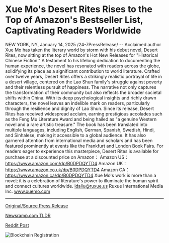 # Xue Mo's Desert Rites Rises to the Top of Amazon's Bestseller List, Captivating Readers Worldwide

NEW YORK, NY, January 14, 2025 /24-7PressRelease/ -- Acclaimed author Xue Mo has taken the literary world by storm with his debut novel, Desert Rites, now sitting at the top of Amazon's Hot New Releases for "Historical Chinese Fiction." A testament to his lifelong dedication to documenting the human experience, the novel has resonated with readers across the globe, solidifying its place as a significant contribution to world literature.  Crafted over twelve years, Desert Rites offers a strikingly realistic portrayal of life in a desert village, centered on the Lao Shun family's struggle against poverty and their relentless pursuit of happiness. The narrative not only captures the transformation of their community but also reflects the broader societal shifts within China. With its deep psychological insights and richly drawn characters, the novel leaves an indelible mark on readers, particularly through the resilience and dignity of Lao Shun.  Since its release, Desert Rites has received widespread acclaim, earning prestigious accolades such as the Feng Mu Literature Award and being hailed as "a genuine Western novel and a rare artistic treasure." The book has been translated into multiple languages, including English, German, Spanish, Swedish, Hindi, and Sinhalese, making it accessible to a global audience. It has also garnered attention from international media and scholars and has been featured prominently at events like the Frankfurt and London Book Fairs.  For readers eager to experience this masterpiece, Desert Rites is available for purchase at a discounted price on Amazon： Amazon US：https://www.amazon.com/dp/B0DPDQYTD4 Amazon UK：https://www.amazon.co.uk/dp/B0DPDQYTD4 Amazon CA：https://www.amazon.ca/dp/B0DPDQYTD4  Xue Mo's work is more than a novel; it is a celebration of literature's power to illuminate the human spirit and connect cultures worldwide.  idaliu@ruxue.us Ruxue International Media Inc. www.xuemo.com 

---

[Original/Source Press Release](https://www.24-7pressrelease.com/press-release/517677/xue-mos-desert-rites-rises-to-the-top-of-amazons-bestseller-list-captivating-readers-worldwide)
                    

[Newsramp.com TLDR](https://newsramp.com/curated-news/xue-mo-s-desert-rites-tops-amazon-hot-new-releases-for-historical-chinese-fiction/c0c86004fd1f46ea2b1e1afc4b44f544) 

 



[Reddit Post](https://www.reddit.com/r/BookNews/comments/1i11iui/xue_mos_desert_rites_tops_amazon_hot_new_releases/) 



![Blockchain Registration](https://cdn.newsramp.app/24-7PressRelease/qrcode/251/14/fasta4MQ.webp)